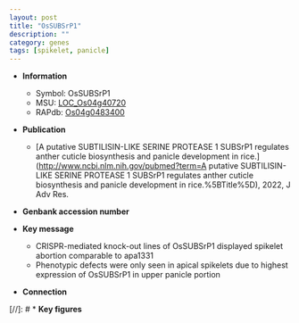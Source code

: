 ```yaml
---
layout: post
title: "OsSUBSrP1"
description: ""
category: genes
tags: [spikelet, panicle]
---
```


* **Information**  
    + Symbol: OsSUBSrP1  
    + MSU: [LOC_Os04g40720](http://rice.uga.edu/cgi-bin/ORF_infopage.cgi?orf=LOC_Os04g40720)  
    + RAPdb: [Os04g0483400](http://rapdb.dna.affrc.go.jp/viewer/gbrowse_details/irgsp1?name=Os04g0483400)  

* **Publication**  
    + [A putative SUBTILISIN-LIKE SERINE PROTEASE 1 SUBSrP1 regulates anther cuticle biosynthesis and panicle development in rice.](http://www.ncbi.nlm.nih.gov/pubmed?term=A putative SUBTILISIN-LIKE SERINE PROTEASE 1 SUBSrP1 regulates anther cuticle biosynthesis and panicle development in rice.%5BTitle%5D), 2022, J Adv Res.

* **Genbank accession number**  

* **Key message**  
    + CRISPR-mediated knock-out lines of OsSUBSrP1 displayed spikelet abortion comparable to apa1331
    + Phenotypic defects were only seen in apical spikelets due to highest expression of OsSUBSrP1 in upper panicle portion

* **Connection**  

[//]: # * **Key figures**  


